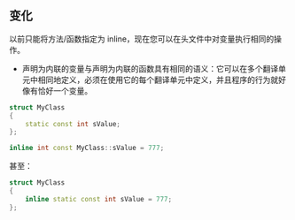 ## 变化

以前只能将方法/函数指定为 inline，现在您可以在头文件中对变量执行相同的操作。

* 声明为内联的变量与声明为内联的函数具有相同的语义：它可以在多个翻译单元中相同地定义，必须在使用它的每个翻译单元中定义，并且程序的行为就好像有恰好一个变量。

```cpp
struct MyClass
{
    static const int sValue;
};

inline int const MyClass::sValue = 777;
```

甚至：

```cpp
struct MyClass
{
    inline static const int sValue = 777;
};
```

